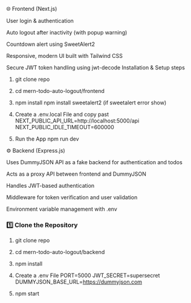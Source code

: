 🌐 Frontend (Next.js)

User login & authentication

Auto logout after inactivity (with popup warning)

Countdown alert using SweetAlert2

Responsive, modern UI built with Tailwind CSS

Secure JWT token handling using jwt-decode
Installation & Setup steps
1. git clone repo

2. cd mern-todo-auto-logout/frontend

3. npm install 
 npm install sweetalert2 (if sweetalert error show)

4. Create a .env.local File and copy past
NEXT_PUBLIC_API_URL=http://localhost:5000/api
NEXT_PUBLIC_IDLE_TIMEOUT=600000 

5. Run the App
npm run dev



⚙️ Backend (Express.js)

Uses DummyJSON API as a fake backend for authentication and todos

Acts as a proxy API between frontend and DummyJSON

Handles JWT-based authentication

Middleware for token verification and user validation

Environment variable management with .env


### 1️⃣ Clone the Repository
1. git clone repo

2. cd mern-todo-auto-logout/backend

3. npm install

4. Create a .env File
PORT=5000
JWT_SECRET=supersecret
DUMMYJSON_BASE_URL=https://dummyjson.com
5. npm start

